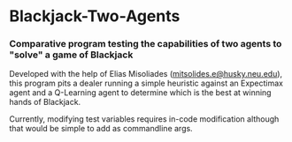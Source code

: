 # Blackjack-Two-Agents
### Comparative program testing the capabilities of two agents to "solve" a game of Blackjack
Developed with the help of Elias Misoliades (mitsolides.e@husky.neu.edu), this program pits a dealer running a simple heuristic against an Expectimax agent and a Q-Learning agent to determine which is the best at winning hands of Blackjack.

Currently, modifying test variables requires in-code modification although that would be simple to add as commandline args.
